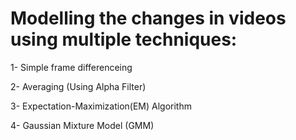
# Modelling the changes in videos using multiple techniques:

1- Simple frame differenceing

2- Averaging (Using Alpha Filter)

3- Expectation-Maximization(EM) Algorithm

4- Gaussian Mixture Model (GMM)
